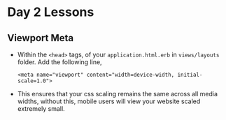 # Day 2 Lessons

## Viewport Meta

- Within the `<head>` tags, of your `application.html.erb` in `views/layouts` folder. Add the following line,

  ```
  <meta name="viewport" content="width=device-width, initial-scale=1.0">
  ```

- This ensures that your css scaling remains the same across all media widths, without this, mobile users will
view your website scaled extremely small.
